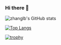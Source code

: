 ### Hi there 👋
![zhanglb's GitHub stats](https://github-readme-stats.vercel.app/api?username=zhanglbthu&show_icons=true&theme=radical)

[![Top Langs](https://github-readme-stats.vercel.app/api/top-langs/?username=zhanglbthu&layout=compact)](https://github.com/anuraghazra/github-readme-stats)

[![trophy](https://github-profile-trophy.vercel.app/?username=zhanglbthu&theme=onedark)](https://github.com/ryo-ma/github-profile-trophy)
